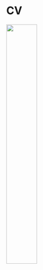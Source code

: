 # CV
<img src="https://user-images.githubusercontent.com/22716018/213887624-09f37dc0-adcb-44b1-acd6-62789554f0fc.png](https://user-images.githubusercontent.com/22716018/221560166-1338afd6-6434-4cd1-8c5c-e619afdd65df.png" width=40%>
